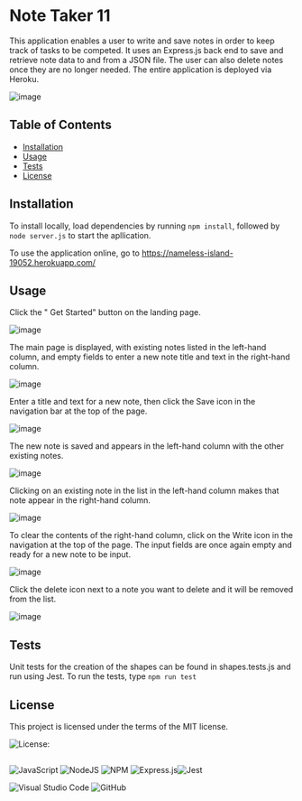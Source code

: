 # Note Taker 11

This application enables a user to write and save notes in order to keep track of tasks to be competed. It uses an Express.js back end to save and retrieve note data to and from a JSON file. The user can also delete notes once they are no longer needed. The entire application is deployed via Heroku.

![image](https://user-images.githubusercontent.com/122234007/229907492-73e948e3-45d1-4f8c-8e2c-07c5d801cd6d.png)



## Table of Contents
* [Installation](#installation)
* [Usage](#usage)
* [Tests](#tests)
* [License](#license)

 
## Installation
  
To install locally, load dependencies by running `npm install`, followed by `node server.js` to start the apllication.

To use the application online, go to https://nameless-island-19052.herokuapp.com/


## Usage

Click the " Get Started" button on the landing page.

![image](https://user-images.githubusercontent.com/122234007/229909724-d8fef0eb-315b-4b96-beea-158f415bf0f1.png)

The main page is displayed, with existing notes listed in the left-hand column, and empty fields to enter a new note title and text in the right-hand column.

![image](https://user-images.githubusercontent.com/122234007/229909993-0c2761bb-9c37-46e7-8600-0c05c006f777.png)

Enter a title and text for a new note, then click the Save icon in the navigation bar at the top of the page.

![image](https://user-images.githubusercontent.com/122234007/229911224-b9cfe967-0116-45c6-8071-d7c0b5e16c8b.png)

The new note is saved and appears in the left-hand column with the other existing notes.

![image](https://user-images.githubusercontent.com/122234007/229912496-a620d260-eb60-4135-9446-d9d676d7b7ac.png)

Clicking on an existing note in the list in the left-hand column makes that note appear in the right-hand column.

![image](https://user-images.githubusercontent.com/122234007/229912778-e096ee3b-3e11-4b63-a5e9-8199bbac9ac1.png)

To clear the contents of the right-hand column, click on the Write icon in the navigation at the top of the page. The input fields are once again empty and ready for a new note to be input.

![image](https://user-images.githubusercontent.com/122234007/229915112-d83fd975-e65d-41c4-9a5d-fceecad49435.png)

Click the delete icon next to a note you want to delete and it will be removed from the list. 

![image](https://user-images.githubusercontent.com/122234007/229916015-11239303-f223-4a9b-9621-0a904e0b2fa1.png)


## Tests

 Unit tests for the creation of the shapes can be found in shapes.tests.js and run using Jest. To run the tests, type 
 `npm run test`


 ## License

 This project is licensed under the terms of the MIT license.

 ![License: ](https://img.shields.io/badge/License-MIT-blueviolet.svg)

##
![JavaScript](https://img.shields.io/badge/javascript-%23323330.svg?style=for-the-badge&logo=javascript&logoColor=%23F7DF1E) ![NodeJS](https://img.shields.io/badge/node.js-6DA55F?style=for-the-badge&logo=node.js&logoColor=white)  ![NPM](https://img.shields.io/badge/NPM-%23CB3837.svg?style=for-the-badge&logo=npm&logoColor=white)  ![Express.js](https://img.shields.io/badge/express.js-%23404d59.svg?style=for-the-badge&logo=express&logoColor=%2361DAFB)![Jest](https://img.shields.io/badge/-jest-%23C21325?style=for-the-badge&logo=jest&logoColor=white)
  
![Visual Studio Code](https://img.shields.io/badge/Visual%20Studio%20Code-0078d7.svg?style=for-the-badge&logo=visual-studio-code&logoColor=white) ![GitHub](https://img.shields.io/badge/github-%23121011.svg?style=for-the-badge&logo=github&logoColor=white)
